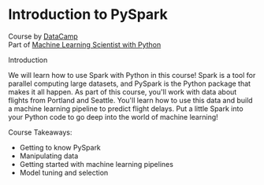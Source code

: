 # Introduction to PySpark

Course by [DataCamp](https://app.datacamp.com/learn/courses/introduction-to-pyspark)  
Part of [Machine Learning Scientist with Python](https://app.datacamp.com/learn/career-tracks/machine-learning-scientist-with-python)  
  
Introduction  

We will learn how to use Spark with Python in this course! Spark is a tool for parallel computing large datasets, and PySpark is the Python package that makes it all happen. As part of this course, you'll work with data about flights from Portland and Seattle. You'll learn how to use this data and build a machine learning pipeline to predict flight delays. Put a little Spark into your Python code to go deep into the world of machine learning!

Course Takeaways:

* Getting to know PySpark 
* Manipulating data 
* Getting started with machine learning pipelines
* Model tuning and selection  
